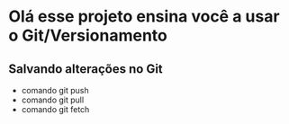 # Olá esse projeto ensina você a usar o Git/Versionamento 

## Salvando alterações no Git
* comando git push
* comando git pull
* comando git fetch
